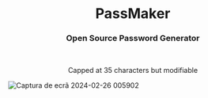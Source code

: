 # <h1 align="center">PassMaker</h1>
<h3 align="center">Open Source Password Generator</h3>

<br>

<p align="center">Capped at 35 characters but modifiable</p>

<p align="center">

  ![Captura de ecrã 2024-02-26 005902](https://github.com/danielvilaca/PassMaker/assets/126024704/8e7ed938-17c0-4ac0-98bd-00b907248b8b)
  
</p>
